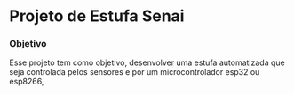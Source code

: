 # Projeto de Estufa Senai

### Objetivo

Esse projeto tem como objetivo, desenvolver uma estufa automatizada que seja controlada pelos sensores e por um microcontrolador esp32 ou esp8266,


